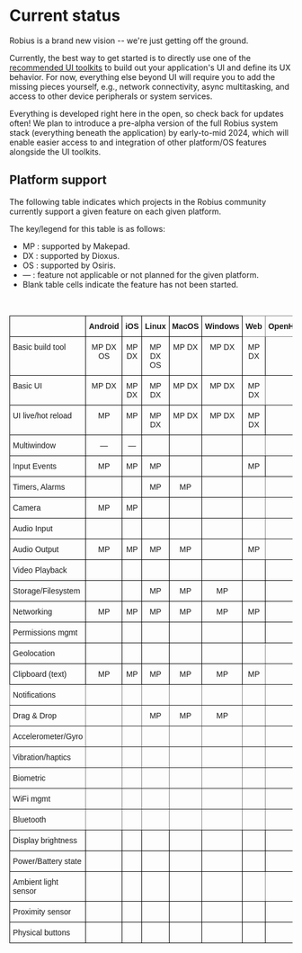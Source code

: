 # Current status
Robius is a brand new vision -- we're just getting off the ground.

Currently, the best way to get started is to directly use one of the [recommended UI toolkits](#key-community-members) to build out your application's UI and define its UX behavior.
For now, everything else beyond UI will require you to add the missing pieces yourself, e.g., network connectivity, async multitasking, and access to other device peripherals or system services. 

Everything is developed right here in the open, so check back for updates often!
We plan to introduce a pre-alpha version of the full Robius system stack (everything beneath the application) by early-to-mid 2024, which will enable easier access to and integration of other platform/OS features alongside the UI toolkits.


## Platform support

The following table indicates which projects in the Robius community currently support a given feature on each given platform.

The key/legend for this table is as follows:
* MP : supported by Makepad.
* DX : supported by Dioxus.
* OS : supported by Osiris.
* —  : feature not applicable or not planned for the given platform.
* Blank table cells indicate the feature has not been started.

<div>
<br>
<!-- cspell:disable -->
<style type="text/css">
.tg  {border-collapse:collapse;border-spacing:0;}
.tg td{border-color:black;border-style:solid;border-width:1px;font-family:Arial, sans-serif;font-size:14px;
  overflow:hidden;padding:10px 5px;word-break:normal;}
.tg th{border-color:black;border-style:solid;border-width:1px;font-family:Arial, sans-serif;font-size:14px;
  font-weight:normal;overflow:hidden;padding:10px 5px;word-break:normal;}
.tg .tg-1wig{font-weight:bold;text-align:left;vertical-align:top}
.tg .tg-baqh{text-align:center;vertical-align:top}
.tg .tg-c3ow{border-color:inherit;text-align:center;vertical-align:top}
.tg .tg-amwm{font-weight:bold;text-align:center;vertical-align:top}
.tg .tg-7btt{border-color:inherit;font-weight:bold;text-align:center;vertical-align:top}
.tg .tg-0lax{text-align:left;vertical-align:top}
.tg .tg-0pky{border-color:inherit;text-align:left;vertical-align:top}
</style>
<!-- cspell:enable -->
<table class="tg">
<thead>
  <tr>
    <th class="tg-1wig"></th>
    <th class="tg-amwm">Android</th>
    <th class="tg-amwm">iOS</th>
    <th class="tg-amwm">Linux</th>
    <th class="tg-amwm">MacOS</th>
    <th class="tg-amwm">Windows</th>
    <th class="tg-7btt">Web</th>
    <th class="tg-7btt">OpenHarmony</th>
  </tr>
</thead>
<tbody>
  <tr>
    <td class="tg-0lax">Basic build tool</td>
    <td class="tg-baqh">MP DX OS</td>
    <td class="tg-baqh">MP DX</td>
    <td class="tg-baqh">MP DX OS</td>
    <td class="tg-baqh">MP DX</td>
    <td class="tg-baqh">MP DX</td>
    <td class="tg-baqh">MP DX</td>
    <td class="tg-baqh"></td>
  </tr>
  <tr>
    <td class="tg-0lax">Basic UI</td>
    <td class="tg-baqh">MP DX</td>
    <td class="tg-baqh">MP DX</td>
    <td class="tg-baqh">MP DX</td>
    <td class="tg-baqh">MP DX</td>
    <td class="tg-baqh">MP DX</td>
    <td class="tg-c3ow">MP DX</td>
    <td class="tg-c3ow"></td>
  </tr>
  <tr>
    <td class="tg-0lax">UI live/hot reload</td>
    <td class="tg-baqh">MP</td>
    <td class="tg-baqh">MP</td>
    <td class="tg-baqh">MP DX</td>
    <td class="tg-baqh">MP DX</td>
    <td class="tg-baqh">MP DX</td>
    <td class="tg-baqh">MP DX</td>
    <td class="tg-baqh"></td>
  </tr>
  <tr>
    <td class="tg-0lax">Multiwindow</td>
    <td class="tg-baqh">—</td>
    <td class="tg-baqh">—</td>
    <td class="tg-baqh"></td>
    <td class="tg-baqh"></td>
    <td class="tg-baqh"></td>
    <td class="tg-c3ow"></td>
    <td class="tg-c3ow"></td>
  </tr>
  <tr>
    <td class="tg-0lax">Input Events</td>
    <td class="tg-baqh">MP</td>
    <td class="tg-baqh">MP</td>
    <td class="tg-baqh">MP</td>
    <td class="tg-baqh"></td>
    <td class="tg-baqh"></td>
    <td class="tg-baqh">MP</td>
    <td class="tg-baqh"></td>
  </tr>
  <tr>
    <td class="tg-0lax">Timers, Alarms</td>
    <td class="tg-baqh"></td>
    <td class="tg-baqh"></td>
    <td class="tg-baqh">MP</td>
    <td class="tg-baqh">MP</td>
    <td class="tg-baqh"></td>
    <td class="tg-c3ow"></td>
    <td class="tg-c3ow"></td>
  </tr>
  <tr>
    <td class="tg-0lax">Camera</td>
    <td class="tg-baqh">MP</td>
    <td class="tg-baqh">MP</td>
    <td class="tg-baqh"></td>
    <td class="tg-baqh"></td>
    <td class="tg-baqh"></td>
    <td class="tg-c3ow"></td>
    <td class="tg-c3ow"></td>
  </tr>
  <tr>
    <td class="tg-0lax">Audio Input</td>
    <td class="tg-baqh"></td>
    <td class="tg-baqh"></td>
    <td class="tg-baqh"></td>
    <td class="tg-baqh"></td>
    <td class="tg-baqh"></td>
    <td class="tg-c3ow"></td>
    <td class="tg-c3ow"></td>
  </tr>
  <tr>
    <td class="tg-0lax">Audio Output</td>
    <td class="tg-baqh">MP</td>
    <td class="tg-baqh">MP</td>
    <td class="tg-baqh">MP</td>
    <td class="tg-baqh">MP</td>
    <td class="tg-baqh"></td>
    <td class="tg-c3ow">MP</td>
    <td class="tg-c3ow"></td>
  </tr>
  <tr>
    <td class="tg-0lax">Video Playback</td>
    <td class="tg-baqh"></td>
    <td class="tg-baqh"></td>
    <td class="tg-baqh"></td>
    <td class="tg-baqh"></td>
    <td class="tg-baqh"></td>
    <td class="tg-baqh"></td>
    <td class="tg-baqh"></td>
  </tr>
  <tr>
    <td class="tg-0lax">Storage/Filesystem</td>
    <td class="tg-baqh"></td>
    <td class="tg-baqh"></td>
    <td class="tg-baqh">MP</td>
    <td class="tg-baqh">MP</td>
    <td class="tg-baqh">MP</td>
    <td class="tg-baqh"></td>
    <td class="tg-baqh"></td>
  </tr>
  <tr>
    <td class="tg-0lax">Networking</td>
    <td class="tg-baqh">MP</td>
    <td class="tg-baqh">MP</td>
    <td class="tg-baqh">MP</td>
    <td class="tg-baqh">MP</td>
    <td class="tg-baqh">MP</td>
    <td class="tg-baqh">MP</td>
    <td class="tg-baqh"></td>
  </tr>
  <tr>
    <td class="tg-0lax">Permissions mgmt</td>
    <td class="tg-baqh"></td>
    <td class="tg-baqh"></td>
    <td class="tg-baqh"></td>
    <td class="tg-baqh"></td>
    <td class="tg-baqh"></td>
    <td class="tg-baqh"></td>
    <td class="tg-baqh"></td>
  </tr>
  <tr>
    <td class="tg-0lax">Geolocation</td>
    <td class="tg-baqh"></td>
    <td class="tg-baqh"></td>
    <td class="tg-baqh"></td>
    <td class="tg-baqh"></td>
    <td class="tg-baqh"></td>
    <td class="tg-c3ow"></td>
    <td class="tg-c3ow"></td>
  </tr>
  <tr>
    <td class="tg-0lax">Clipboard (text)<br></td>
    <td class="tg-baqh">MP</td>
    <td class="tg-baqh">MP</td>
    <td class="tg-baqh">MP</td>
    <td class="tg-baqh">MP</td>
    <td class="tg-baqh">MP</td>
    <td class="tg-c3ow">MP</td>
    <td class="tg-c3ow"></td>
  </tr>
  <tr>
    <td class="tg-0pky">Notifications</td>
    <td class="tg-c3ow"></td>
    <td class="tg-c3ow"></td>
    <td class="tg-c3ow"></td>
    <td class="tg-c3ow"></td>
    <td class="tg-c3ow"></td>
    <td class="tg-c3ow"></td>
    <td class="tg-c3ow"></td>
  </tr>
  <tr>
    <td class="tg-0pky">Drag &amp; Drop</td>
    <td class="tg-c3ow"></td>
    <td class="tg-c3ow"></td>
    <td class="tg-c3ow">MP</td>
    <td class="tg-c3ow">MP</td>
    <td class="tg-c3ow">MP</td>
    <td class="tg-c3ow"></td>
    <td class="tg-c3ow"></td>
  </tr>
  <tr>
    <td class="tg-0pky">Accelerometer/Gyro</td>
    <td class="tg-c3ow"></td>
    <td class="tg-c3ow"></td>
    <td class="tg-c3ow"></td>
    <td class="tg-c3ow"></td>
    <td class="tg-0pky"></td>
    <td class="tg-c3ow"></td>
    <td class="tg-c3ow"></td>
  </tr>
  <tr>
    <td class="tg-0pky">Vibration/haptics</td>
    <td class="tg-c3ow"></td>
    <td class="tg-c3ow"></td>
    <td class="tg-c3ow"></td>
    <td class="tg-c3ow"></td>
    <td class="tg-0pky"></td>
    <td class="tg-c3ow"></td>
    <td class="tg-c3ow"></td>
  </tr>
  <tr>
    <td class="tg-0pky">Biometric</td>
    <td class="tg-c3ow"></td>
    <td class="tg-c3ow"></td>
    <td class="tg-c3ow"></td>
    <td class="tg-c3ow"></td>
    <td class="tg-0pky"></td>
    <td class="tg-c3ow"></td>
    <td class="tg-c3ow"></td>
  </tr>
  <tr>
    <td class="tg-0pky">WiFi mgmt</td>
    <td class="tg-c3ow"></td>
    <td class="tg-c3ow"></td>
    <td class="tg-c3ow"></td>
    <td class="tg-c3ow"></td>
    <td class="tg-0pky"></td>
    <td class="tg-c3ow"></td>
    <td class="tg-c3ow"></td>
  </tr>
  <tr>
    <td class="tg-0pky">Bluetooth</td>
    <td class="tg-c3ow"></td>
    <td class="tg-c3ow"></td>
    <td class="tg-c3ow"></td>
    <td class="tg-c3ow"></td>
    <td class="tg-0pky"></td>
    <td class="tg-c3ow"></td>
    <td class="tg-c3ow"></td>
  </tr>
  <tr>
    <td class="tg-0lax">Display brightness</td>
    <td class="tg-baqh"></td>
    <td class="tg-baqh"></td>
    <td class="tg-baqh"></td>
    <td class="tg-baqh"></td>
    <td class="tg-0lax"></td>
    <td class="tg-baqh"></td>
    <td class="tg-baqh"></td>
  </tr>
  <tr>
    <td class="tg-0lax">Power/Battery state</td>
    <td class="tg-baqh"></td>
    <td class="tg-baqh"></td>
    <td class="tg-baqh"></td>
    <td class="tg-baqh"></td>
    <td class="tg-0lax"></td>
    <td class="tg-baqh"></td>
    <td class="tg-baqh"></td>
  </tr>
  <tr>
    <td class="tg-0lax">Ambient light sensor</td>
    <td class="tg-baqh"></td>
    <td class="tg-baqh"></td>
    <td class="tg-baqh"></td>
    <td class="tg-baqh"></td>
    <td class="tg-0lax"></td>
    <td class="tg-c3ow"></td>
    <td class="tg-c3ow"></td>
  </tr>
  <tr>
    <td class="tg-0lax">Proximity sensor</td>
    <td class="tg-baqh"></td>
    <td class="tg-baqh"></td>
    <td class="tg-baqh"></td>
    <td class="tg-baqh"></td>
    <td class="tg-0lax"></td>
    <td class="tg-baqh"></td>
    <td class="tg-baqh"></td>
  </tr>
  <tr>
    <td class="tg-0lax">Physical buttons</td>
    <td class="tg-baqh"></td>
    <td class="tg-baqh"></td>
    <td class="tg-baqh"></td>
    <td class="tg-baqh"></td>
    <td class="tg-0lax"></td>
    <td class="tg-baqh"></td>
    <td class="tg-baqh"></td>
  </tr>
</tbody>
</table>
</div>
